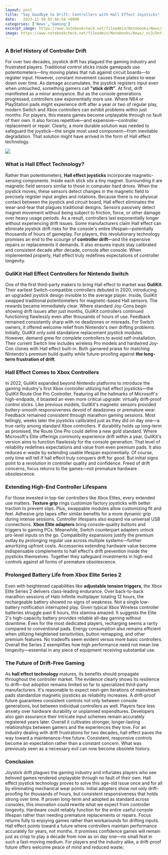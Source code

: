```yaml
---
layout: post
title: "Say Goodbye to Drift: Controllers with Hall Effect Joysticks"
date:   2023-12-30 02:46:58 +0000
categories: ['News','Gaming']
excerpt_image: https://www.notebookcheck.net/fileadmin/Notebooks/News/_nc3/Untitledhalleft.jpg
image: https://www.notebookcheck.net/fileadmin/Notebooks/News/_nc3/Untitledhalleft.jpg
---
```


### A Brief History of Controller Drift
For over two decades, joystick drift has plagued the gaming industry and frustrated players. Traditional control sticks inside gamepads use potentiometers—tiny moving plates that rub against circuit boards—to register input. However, constant movement causes these plates to wear down over time. As damage accumulates, the joystick registers input even when untouched, something gamers call **"stick drift"**.
At first, drift manifested as a minor annoyance. But as the console generations progressed, controllers saw exponentially more use. Where N64 or PlayStation pads might experience drift after a year or two of regular play, modern Switch and Xbox controllers can exhibit problems within just months. For players, this means games become unplayable through no fault of their own. It also forces repetitive—and expensive—controller replacement or repair.
Clearly, a more durable solution was needed to safeguard the joystick—the single most used component—from inevitable degradation. That solution might have arrived in the form of Hall effect technology.

![](https://i.ytimg.com/vi/QOkP5XpFoNk/maxresdefault.jpg)
### What is Hall Effect Technology?
Rather than potentiometers, **Hall effect joysticks** incorporate magnetic-sensing components. Inside each stick sits a tiny magnet. Surrounding it are magnetic field sensors similar to those in computer hard drives. When the joystick moves, these sensors detect changes in the magnetic field to precisely register input angles and rotations.
Because there is no physical contact between the joystick and circuit board, Hall effect eliminates the wear-and-tear that plagues traditional designs. Sensors passively detect magnet movement without being subject to friction, force, or other damage over heavy usage periods. As a result, controllers last exponentially longer without experiencing drift issues. Some manufacturers claim Hall effect can eliminate joystick drift risks for the console's entire lifespan—potentially thousands of hours of gameplay.
For players, this revolutionary technology promises an end to the scourge of **controller drift**—and the expensive repairs or replacements it demands. It also ensures inputs stay calibrated and consistent decade after decade, console after console. When implemented properly, Hall effect truly redefines expectations of controller longevity.
### GuliKit Hall Effect Controllers for Nintendo Switch
One of the first third-party makers to bring Hall effect to market was **GuliKit**. Their earliest Switch-compatible controllers debuted in 2020, introducing an upgraded joystick design invisible to the average player. Inside, GuliKit swapped traditional potentiometers for magnetic-based Hall sensors. 
The rewards became immediately clear. Where standard Joy-Cons begin showing drift issues after just months, GuliKit controllers continued functioning flawlessly even after thousands of hours of use. Feedback remained consistently sharp with no deadzones or misreads. For Switch owners, it offered welcome relief from Nintendo's own drifting problems.
Initially, GuliKit only sold standalone replacement joystick modules. However, demand grew for complete controllers to avoid self-installation. Their current Switch line includes wireless Pro models and hardwired Joy-Con clones with Hall effect built-in. Both garnered praise for matching Nintendo's premium build quality while future-proofing against **the long-term frustration of drift**.
### Hall Effect Comes to Xbox Controllers
In 2022, GuliKit expanded beyond Nintendo platforms to introduce the gaming industry's first Xbox controller utilizing hall effect joysticks—the GuliKit Route One Pro Controller. Featuring all the hallmarks of Microsoft's high-endpads, it boasted an even more critical upgrade: virtually drift-proof control sticks. 
Like previous models, GuliKit's magnetic sensors provided buttery-smooth responsiveness devoid of deadzones or premature wear. Feedback remained consistent through marathon gaming sessions. Most tellingly, weeks later the joysticks calibrated just as they did on day one—a true rarity among standard Xbox controllers. 
If durability holds up long-term as promised, the Route One Pro could define a new gold standard. Where Microsoft's Elite offerings commonly experience drift within a year, GuliKit's version aims to function flawlessly for the console generation. That level of reliability redefines expectations and value from even premium pads. It also reduces e-waste by extending usable lifespan exponentially.
Of course, only time will tell if hall effect truly conquers drift for good. But initial signs point to a revolution in controller quality and confidence. Freed of drift concerns, focus returns to the games—not premature hardware obsolescence.
### Extending High-End Controller Lifespans 
For those invested in top-tier controllers like Xbox Elites, every extended use matters. **Texture grip** rings customize factory joysticks with better traction to prevent slips. Plus, swappable modules allow customizing fit and feel. Adhesive grip tapes offer similar benefits for a more dynamic grip during intense sessions.
Controller lifespans also expand via universal USB connections. **Xbox Elite adapters** bring console-quality buttons and triggers to gaming PCs. Meanwhile, Switch counterpart adapters unlock pro-level inputs on the go. Compatibility expansions justify the premium outlay by prolonging regular use across multiple systems—further amortizing upfront costs.
Accessories extending hardware value become indispensable complements to hall effect's drift prevention inside the joysticks themselves. Together they safeguard investments in high-end controls against all forms of premature obsolescence.
### Prolonged Battery Life from Xbox Elite Series 2 
Even with heightened capabilities like **adjustable tension triggers**, the Xbox Elite Series 2 delivers class-leading endurance. Over back-to-back marathon sessions of Halo Infinite multiplayer totaling 12 hours, the rechargeable battery showed no signs of weakness. Not a single low-battery notification interrupted play.
Given typical Xbox Wireless controller batteries struggle past 6 hours, this stamina amazed. It suggests the Elite 2's high-capacity battery provides reliable all-day gaming without downtime. Even for the most dedicated players, recharging seems a rarity compared to conventional pads. 
Energy consumption also remains efficient when utilizing heightened sensitivities, button remapping, and other premium features. No tradeoffs seem evident versus more basic controllers. Overall the Series 2 exemplifies how high performance need not mean low longevity—essential in any piece of equipment receiving substantial use.
### The Future of Drift-Free Gaming
As **hall effect technology** matures, its benefits should propagate throughout the controller market. The evidence clearly shows its resilience to drift—but adoption remains limited so far to specialized third-party manufacturers. It's reasonable to expect next-gen iterations of mainstream pads standardize magnetic joysticks as reliability increases.
A drift-proof future guarantees consistent controls not only between console generations, but between individual controllers as well. Players face less anxiety over hardware durability or unplanned expenditures. Developers also gain assurance their intricate input schemes remain accurately registered years later. Overall it cultivates stronger, longer-lasting relationships between gamers and the experiences they love. 
For an industry dealing with drift frustrations for two decades, hall effect paves the way toward a maintenance-free future. Consistent, responsive controls become an expectation rather than a constant concern. What was previously seen as a necessary evil can now become obsolete history.
### Conclusion
Joystick drift plagues the gaming industry and infuriates players who see beloved games rendered unplayable through no fault of their own. Hall effect joystick technology proves to solve this age-old issue once and for all by eliminating mechanical wear points. Initial adopters show not only drift-proofing for thousands of hours, but consistent responsiveness that holds strong over time. 
If proven long-term and adopted as standard across consoles, this innovation could rewrite what we expect from controller longevity. Hardware could reliably function for the entire useful console lifespan rather than needing premature replacements or repairs. Focus returns fully to enjoying games rather than workarounds for drifting inputs. 
Hall effect points toward a future where controllers maintain performance accurately for years, not months. It promises confidence games will remain just as crisp to play a decade from now as on day one—no small feat in such a fast-moving medium. For players and the industry alike, a drift-proof future offers welcome peace of mind and reduced waste; 